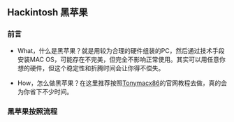 ## Hackintosh 黑苹果

### 前言

- What，什么是黑苹果？就是用较为合理的硬件组装的PC，然后通过技术手段安装MAC OS，可能存在不完美，但完全不影响正常使用。其实可以用任意你想的硬件，但这个稳定性和折腾时间会让你得不偿失。

- How，怎么做黑苹果？在这里推荐按照[Tonymacx86](https://www.tonymacx86.com/)的官网教程去做，真的会为你省下不少时间。

### 黑苹果按照流程



